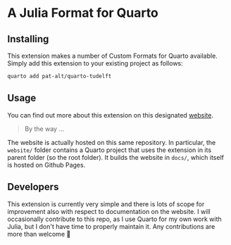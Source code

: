 # A Julia Format for Quarto

## Installing

This extension makes a number of Custom Formats for Quarto available. Simply add this extension to your existing project as follows:

```zsh
quarto add pat-alt/quarto-tudelft
```

## Usage

You can find out more about this extension on this designated [website](https://www.paltmeyer.com/quarto-julia/). 

> By the way ... 

The website is actually hosted on this same repository. In particular, the `website/` folder contains a Quarto project that uses the extension in its parent folder (so the root folder). It builds the website in `docs/`, which itself is hosted on Github Pages.

## Developers

This extension is currently very simple and there is lots of scope for improvement also with respect to documentation on the website. I will occasionally contribute to this repo, as I use Quarto for my own work with Julia, but I don't have time to properly maintain it. Any contributions are more than welcome 🙏

